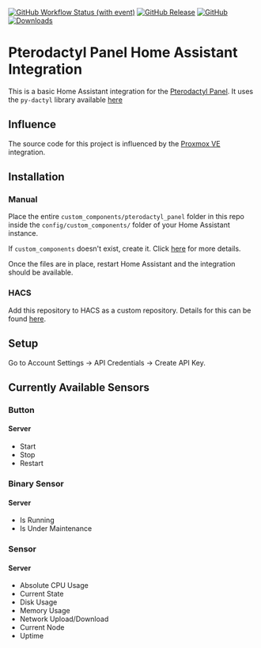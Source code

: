 [![GitHub Workflow Status (with event)](https://img.shields.io/github/actions/workflow/status/tjleach98/homeassistant-pterodactyl-panel/.github%2Fworkflows%2Fvalidate.yml?style=flat-square&label=validate)](https://github.com/tjleach98/homeassistant-pterodactyl-panel/actions/workflows/validate.yml)
[![GitHub Release](https://img.shields.io/github/release/tjleach98/homeassistant-pterodactyl-panel.svg?style=flat-square)](https://github.com/tjleach98/homeassistant-pterodactyl-panel/releases)
[![GitHub](https://img.shields.io/github/license/tjleach98/homeassistant-pterodactyl-panel.svg?style=flat-square)](LICENSE)
[![Downloads](https://img.shields.io/github/downloads/tjleach98/homeassistant-pterodactyl-panel/total?style=flat-square)](https://github.com/tjleach98/homeassistant-pterodactyl-panel/releases)

# Pterodactyl Panel Home Assistant Integration
This is a basic Home Assistant integration for the [Pterodactyl Panel](https://pterodactyl.io/). It uses the `py-dactyl` library available [here](https://github.com/iamkubi/pydactyl)

## Influence
The source code for this project is influenced by the [Proxmox VE](https://github.com/dougiteixeira/proxmoxve) integration.

## Installation
### Manual
Place the entire `custom_components/pterodactyl_panel` folder in this repo inside the `config/custom_components/` folder of your Home Assistant instance. 

If `custom_components` doesn't exist, create it. Click [here](https://developers.home-assistant.io/docs/creating_integration_file_structure/#where-home-assistant-looks-for-integrations) for more details.

Once the files are in place, restart Home Assistant and the integration should be available.

### HACS
Add this repository to HACS as a custom repository. Details for this can be found [here](https://hacs.xyz/docs/faq/custom_repositories).

## Setup
Go to Account Settings -> API Credentials -> Create API Key.

## Currently Available Sensors
### Button
#### Server
- Start
- Stop
- Restart

### Binary Sensor
#### Server
- Is Running
- Is Under Maintenance

### Sensor
#### Server
- Absolute CPU Usage
- Current State
- Disk Usage
- Memory Usage
- Network Upload/Download
- Current Node
- Uptime